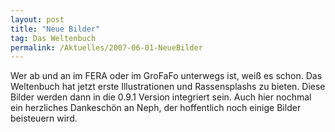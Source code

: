```yaml
---
layout: post
title: "Neue Bilder"
tag: Das Weltenbuch
permalink: /Aktuelles/2007-06-01-NeueBilder
---
```


Wer ab und an im FERA oder im GroFaFo unterwegs ist, weiß es schon. Das Weltenbuch hat jetzt erste Illustrationen und Rassensplashs zu bieten. Diese Bilder werden dann in die 0.9.1 Version integriert sein. Auch hier nochmal ein herzliches Dankeschön an Neph, der hoffentlich noch einige Bilder beisteuern wird.

